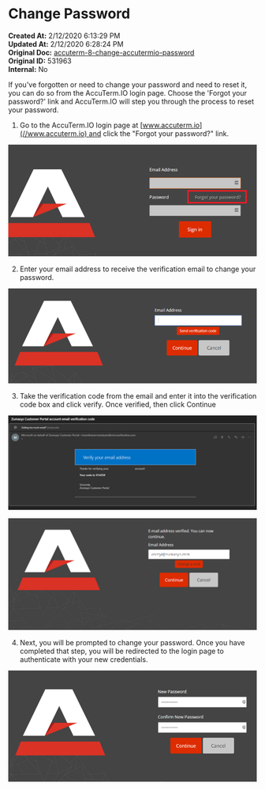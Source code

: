 # Change Password

<PageHeader />

**Created At:** 2/12/2020 6:13:29 PM  
**Updated At:** 2/12/2020 6:28:24 PM  
**Original Doc:** [accuterm-8-change-accutermio-password](https://docs.zumasys.com/accuterm-8-change-accutermio-password)  
**Original ID:** 531963  
**Internal:** No  


If you've forgotten or need to change your password and need to reset it, you can do so from the AccuTerm.IO login page. Choose the 'Forgot your password?' link and AccuTerm.IO will step you through the process to reset your password.



1. Go to the AccuTerm.IO login page at [www.accuterm.io](//www.accuterm.io) and click the "Forgot your password?" link.



![accuterm-8-change-accutermio-password: 1581531582640-image](./1581531582640-image.png)



2. Enter your email address to receive the verification email to change your password.



![accuterm-8-change-accutermio-password: 1581531619850-image-(1)](./1581531619850-image-(1).png)



3. Take the verification code from the email and enter it into the verification code box and click verify. Once verified, then click Continue



![accuterm-8-change-accutermio-password: 1581531831254-1581531831254](./1581531831254-1581531831254.png)

![accuterm-8-change-accutermio-password: 1581531967001-1581531967001](./1581531967001-1581531967001.png)



4. Next, you will be prompted to change your password. Once you have completed that step, you will be redirected to the login page to authenticate with your new credentials.



![accuterm-8-change-accutermio-password: 1581532061680-image-(4)](./1581532061680-image-(4).png)
